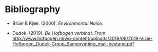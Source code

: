 # Bibliography

- Brüel & Kjær. (2000). *Environmental Noise.*

- Dudok. (2019). *De Hofbogen verbindt*. From http://www.hofbogen.nl/wp-content/uploads/2019/09/2019-Visie-Hofbogen_Dudok-Group_Samenvatting_mail-bestand.pdf